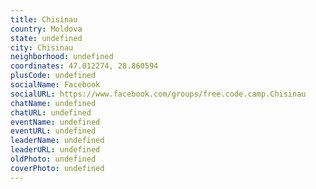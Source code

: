 ```yaml
---
title: Chisinau
country: Moldova
state: undefined
city: Chisinau
neighborhood: undefined
coordinates: 47.012274, 28.860594
plusCode: undefined
socialName: Facebook
socialURL: https://www.facebook.com/groups/free.code.camp.Chisinau
chatName: undefined
chatURL: undefined
eventName: undefined
eventURL: undefined
leaderName: undefined
leaderURL: undefined
oldPhoto: undefined
coverPhoto: undefined
---
```

